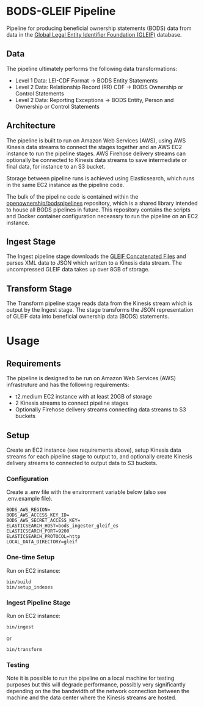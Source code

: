 # BODS-GLEIF Pipeline

Pipeline for producing beneficial ownership statements (BODS) data from data in the [Global Legal Entity Identifier Foundation (GLEIF)](https://www.gleif.org/) database.

## Data

The pipeline ultimately performs the following data transformations:

* Level 1 Data: LEI-CDF Format -> BODS Entity Statements
* Level 2 Data: Relationship Record (RR) CDF -> BODS Ownership or Control Statements
* Level 2 Data: Reporting Exceptions -> BODS Entity, Person and Ownership or Control Statements

## Architecture

The pipeline is built to run on Amazon Web Services (AWS), using AWS Kinesis data streams to connect
the stages together and an AWS EC2 instance to run the pipeline stages. AWS Firehose delivery 
streams can optionally be connected to Kinesis data streams to save intermediate or final data, for instance
to an S3 bucket.

Storage between pipeline runs is achieved using Elasticsearch, which runs in the same EC2 instance
as the pipeline code. 

The bulk of the pipeline code is contained within the [openownership/bodspipelines](https://github.com/openownership/bodspipelines) 
repository, which is a shared library intended to house all BODS pipelines in future. This repository contains the scripts and Docker
container configuration neceassry to run the pipeline on an EC2 instance.

## Ingest Stage

The Ingest pipeline stage downloads the [GLEIF Concatenated Files](https://www.gleif.org/en/lei-data/gleif-concatenated-file/download-the-concatenated-file)
and parses XML data to JSON which written to a Kinesis data stream. The uncompressed GLEIF data takes
up over 8GB of storage.

## Transform Stage

The Transform pipeline stage reads data from the Kinesis stream which is output by the Ingest stage.
The stage transforms the JSON representation of GLEIF data into beneficial ownership data (BODS)
statements.

# Usage

## Requirements

The pipeline is designed to be run on Amazon Web Services (AWS) infrastruture and has the following requirements:

* t2.medium EC2 instance with at least 20GB of storage
* 2 Kinesis streams to connect pipeline stages
* Optionally Firehose delivery streams connecting data streams to S3 buckets

## Setup

Create an EC2 instance (see requirements above), setup Kinesis data streams for each 
pipeline stage to output to, and optionally create Kinesis delivery streams to connected
to output data to S3 buckets.	

### Configuration

Create a .env file with the environment variable below (also see .env.example file).
 
```
BODS_AWS_REGION=
BODS_AWS_ACCESS_KEY_ID=
BODS_AWS_SECRET_ACCESS_KEY=
ELASTICSEARCH_HOST=bods_ingester_gleif_es
ELASTICSEARCH_PORT=9200
ELASTICSEARCH_PROTOCOL=http
LOCAL_DATA_DIRECTORY=gleif
```

### One-time Setup

Run on EC2 instance:

```
bin/build
bin/setup_indexes
```

### Ingest Pipeline Stage

Run on EC2 instance:

```
bin/ingest
```

or

```
bin/transform
```

### Testing

Note it is possible to run the pipeline on a local machine for testing purposes
but this will degrade performance, possibly very significantly depending on the
the bandwidth of the network connection between the machine and the data center
where the Kinesis streams are hosted.

